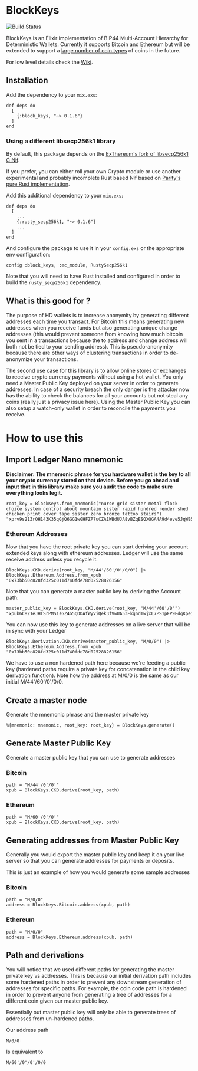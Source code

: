# BlockKeys

[![Build Status](https://travis-ci.org/AgileAlpha/block_keys.svg?branch=master)](https://travis-ci.org/AgileAlpha/block_keys)

BlockKeys is an Elixir implementation of BIP44 Multi-Account Hierarchy for Deterministic Wallets.
Currently it supports Bitcoin and Ethereum but will be extended to support a [large number of coin types](https://github.com/satoshilabs/slips/blob/master/slip-0044.md) of coins in the future.

For low level details check the [Wiki](https://github.com/AgileAlpha/block_keys/wiki).

## Installation

Add the dependency to your `mix.exs`:

```
def deps do
  [
    {:block_keys, "~> 0.1.6"}
  ]
end
```

### Using a different libsecp256k1 library

By default, this package depends on the [ExThereum's fork of libsecp256k1 C Nif](https://github.com/exthereum/libsecp256k1).

If you prefer, you can either roll your own Crypto module or use another experimental and probably incomplete Rust based Nif
based on [Parity's pure Rust implementation](https://crates.io/crates/libsecp256k1). 

Add this additional dependency to your `mix.exs`:

```
def deps do
  [
    ...
    {:rusty_secp256k1, "~> 0.1.6"}
    ...
  ]
end
```

And configure the package to use it in your `config.exs` or the appropriate env configuration:

```
config :block_keys, :ec_module, RustySecp256k1
```

Note that you will need to have Rust installed and configured in order to build the `rusty_secp256k1` dependency. 

## What is this good for ?

The purpose of HD wallets is to increase anonymity by generating different addresses each time you transact. For Bitcoin this means generating
new addresses when you receive funds but also generating unique change addresses (this would prevent someone from knowing how much bitcoin you 
sent in a transactions because the to address and change address will both not be tied to your sending address). This is pseudo-anonymity because
there are other ways of clustering transactions in order to de-anonymize your transactions.

The second use case for this library is to allow online stores or exchanges to receive crypto currency payments without using a hot wallet. 
You only need a Master Public Key deployed on your server in order to generate addresses. In case of a security breach the only danger is
the attacker now has the ability to check the balances for all your accounts but not steal any coins (really just a privacy issue here).
Using the Master Public Key you can also setup a watch-only wallet in order to reconcile the payments you receive. 

# How to use this

## Import Ledger Nano mnemonic

**Disclaimer: The mnemonic phrase for you hardware wallet is the key to all your crypto currency stored on that device. Before you go ahead and
input that in this library make sure you audit the code to make sure everything looks legit.**

```
root_key = BlockKeys.from_mnemonic("nurse grid sister metal flock choice system control about mountain sister rapid hundred render shed chicken print cover tape sister zero bronze tattoo stairs")
"xprv9s21ZrQH143K35qGjQ6GG1wGHFZP7uCZA1WBdUJA8vBZqESQXQGA4A9d4eve5JqWB5m8YTMcNe8cc7c3FVzDGNcmiabi9WQycbFeEvvJF2D"
``` 

### Ethereum Addresses

Now that you have the root private key you can start deriving your account extended keys along with ethereum addresses. Ledger will use the same receive address
unless you recycle it.

```
BlockKeys.CKD.derive(root_key, "M/44'/60'/0'/0/0") |> BlockKeys.Ethereum.Address.from_xpub
"0x73bb50c828fd325c011d740fde78d02528826156"
```

Note that you can generate a master public key by deriving the Account path:

```
master_public_key = BlockKeys.CKD.derive(root_key, "M/44'/60'/0'")
"xpub6C821eJHTSrPMS1sGZ4o5QDDAfWyViQek3fVwUA53FkgndTwjxL7PS1pFP9EdqKpejTZeaQkmxoergebKCpVpPuTdE67Kzn2jZn9AL9TzxD"
```

You can now use this key to generate addresses on a live server that will be in sync with your Ledger

```
BlockKeys.Derivation.CKD.derive(master_public_key, "M/0/0") |> BlockKeys.Ethereum.Address.from_xpub
"0x73bb50c828fd325c011d740fde78d02528826156"
``` 

We have to use a non hardened path here because we're feeding a public key (hardened paths require a private key for concatenation in the child key derivation function). Note how the address at M/0/0 is the same as our initial M/44'/60'/0'/0/0.

## Create a master node

Generate the mnemonic phrase and the master private key

```
%{mnemonic: mnemonic, root_key: root_key} = BlockKeys.generate()
```

## Generate Master Public Key

Generate a master public key that you can use to generate addresses

### Bitcoin

```
path = "M/44'/0'/0'"
xpub = BlockKeys.CKD.derive(root_key, path)
```

### Ethereum

```
path = "M/60'/0'/0'"
xpub = BlockKeys.CKD.derive(root_key, path)
```

## Generating addresses from Master Public Key

Generally you would export the master public key and keep it on your live server so that you can generate addresses for payments or deposits.

This is just an example of how you would generate some sample addresses

### Bitcoin

```
path = "M/0/0"
address = BlockKeys.Bitcoin.address(xpub, path)
```

### Ethereum

```
path = "M/0/0"
address = BlockKeys.Ethereum.address(xpub, path)
```

## Path and derivations

You will notice that we used different paths for generating the master private key vs addresses. This is because our initial derivation path includes some hardened paths in order to prevent any downstream generation of addresses for specific paths. For example, the coin code path is hardened in order to prevent anyone from generating a tree of addresses for a different coin given our master public key.

Essentially out master public key will only be able to generate trees of addresses from un-hardened paths.

Our address path

```
M/0/0
```

Is equivalent to

```
M/60'/0'/0'/0/0
```
